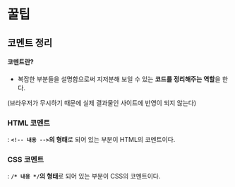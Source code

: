 # 꿀팁

## 코멘트 정리

#### 코멘트란?

* 복잡한 부분들을 설명함으로써 지저분해 보일 수 있는 **코드를 정리해주는 역할**을 한다.

(브라우저가 무시하기 때문에 실제 결과물인 사이트에 반영이 되지 않는다)

### HTML 코멘트

: **`<!-- 내용 -->`의 형태**로 되어 있는 부분이 HTML의 코멘트이다.

### CSS 코멘트

: **`/* 내용 */`의 형태**로 되어 있는  부분이 CSS의 코멘트이다.